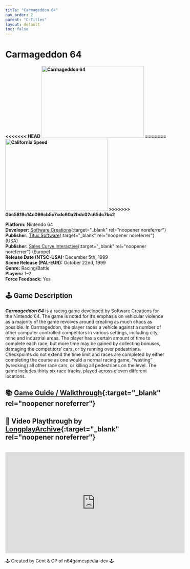 ```yaml
---
title: "Carmageddon 64"
nav_order: 2
parent: "C-Titles"
layout: default
toc: false
---
```


# Carmageddon 64

<b>
<<<<<<< HEAD
<img src="https://gamepedia.cursecdn.com/gamia_gamepedia_en/thumb/4/43/Front-Cover-Carmageddon-64-NA-N64.jpg/450px-Front-Cover-Carmageddon-64-NA-N64.jpg?version=6b4dd9f43571f968987daacb6c7b41c6" alt="Carmageddon 64" style="object-fit:cover;width:320px;height:224px"/>
=======
<img src="https://images.launchbox-app.com//be6132bd-478c-4389-b716-de7729184bb2.jpg" alt="California Speed" style="object-fit:cover;width:320px;height:224px"/>
>>>>>>> 0bc5819c14c066cb5c7cdc60a2bdc02c65dc7bc2
</b>

**Platform:** Nintendo 64  
**Developer:** [Software Creations](https://en.wikipedia.org/wiki/Software_Creations){:target="_blank" rel="noopener noreferrer"}  
**Publisher:** [Titus Software](https://en.wikipedia.org/wiki/Titus_Software){:target="_blank" rel="noopener noreferrer"} (USA)   
**Publisher:** [Sales Curve Interactive](https://en.wikipedia.org/wiki/Sales_Curve_Interactive){:target="_blank" rel="noopener noreferrer"}  (Europe)   
**Release Date (NTSC-USA):** December 5th, 1999  
**Scene Release (PAL-EUR):** October 22nd, 1999  
**Genre:** Racing/Battle  
**Players:** 1–2  
**Force Feedback:** Yes  

## 🕹️ Game Description

_**Carmageddon 64**_ is a racing game developed by Software Creations for the Nintendo 64. The game is noted for it’s emphasis on vehicular violence as a majority of the game revolves around creating as much chaos as possible. In Carmageddon, the player races a vehicle against a number of other computer controlled competitors in various settings, including city, mine and industrial areas. The player has a certain amount of time to complete each race, but more time may be gained by collecting bonuses, damaging the competitors’ cars, or by running over pedestrians. Checkpoints do not extend the time limit and races are completed by either completing the course as one would a normal racing game, “wasting” (wrecking) all other race cars, or killing all pedestrians on the level. The game includes thirty six race tracks, played across eleven different locations.

## 📚 [Game Guide / Walkthrough](https://gamefaqs.gamespot.com/n64/196871-carmageddon-64/faqs/78123){:target="_blank" rel="noopener noreferrer"}

## 🎥 Video Playthrough by [LongplayArchive](https://www.youtube.com/channel/UCM8XzXipyTsylZ_WsGKmdKQ){:target="_blank" rel="noopener noreferrer"}  
<br />
<iframe width="560" height="315" src="https://www.youtube.com/embed/X0C2W8LyzVI" title="California Speed – Full Playthrough by LongplayArchive" frameborder="0" allowfullscreen></iframe>

🕹️ Created by Gent & CP of n64gamespedia-dev 🕹️

<!-- Vault Format: n64gamespedia-dev -->
<!-- Protocol Source: _vault-specs/format-protocol.md -->
